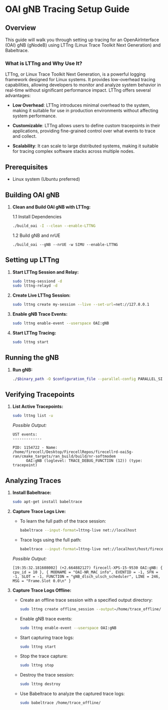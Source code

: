 # OAI gNB Tracing Setup Guide

## Overview

This guide will walk you through setting up tracing for an OpenAirInterface (OAI) gNB (gNodeB) using LTTng (Linux Trace Toolkit Next Generation) and Babeltrace.
### What is LTTng and Why Use It?

LTTng, or Linux Trace Toolkit Next Generation, is a powerful logging framework designed for Linux systems. It provides low-overhead tracing capabilities, allowing developers to monitor and analyze system behavior in real-time without significant performance impact. LTTng offers several advantages:

- **Low Overhead**: LTTng introduces minimal overhead to the system, making it suitable for use in production environments without affecting system performance.

- **Customizable**: LTTng allows users to define custom tracepoints in their applications, providing fine-grained control over what events to trace and collect.

- **Scalability**: It can scale to large distributed systems, making it suitable for tracing complex software stacks across multiple nodes.

## Prerequisites

- Linux system (Ubuntu preferred)

## Building OAI gNB

1. **Clean and Build OAI gNB with LTTng:**

    1.1  Install Dependencies

    ```bash
    ./build_oai -I --clean --enable-LTTNG
    
    ```
    1.2  Build gNB and nrUE
    ```
    ./build_oai --gNB --nrUE -w SIMU --enable-LTTNG
    ```
## Setting up LTTng

1. **Start LTTng Session and Relay:**

    ```bash
    sudo lttng-sessiond -d
    sudo lttng-relayd -d
    ```

2. **Create Live LTTng Session:**

    ```bash
    sudo lttng create my-session --live --set-url=net://127.0.0.1
    ```

3. **Enable gNB Trace Events:**

    ```bash
    sudo lttng enable-event --userspace OAI:gNB
    ```

4. **Start LTTng Tracing:**

    ```bash
    sudo lttng start
    ```

## Running the gNB

1. **Run gNB:**

    ```bash
    ./$binary_path -O $configuration_file --parallel-config PARALLEL_SINGLE_THREAD --rfsimulator.serveraddr server --rfsim --sa -E
    ```

## Verifying Tracepoints

1. **List Active Tracepoints:**

    ```bash
    sudo lttng list -u
    ```

    *Possible Output:*

    ```
    UST events:
    -------------
    
    PID: 1154722 - Name: /home/firecell/Desktop/FirecellRepos/firecellrd-oai5g-ran/cmake_targets/ran_build/build/nr-softmodem
          OAI:gNB (loglevel: TRACE_DEBUG_FUNCTION (12)) (type: tracepoint)
    ```

## Analyzing Traces

1. **Install Babeltrace:**

    ```bash
    sudo apt-get install babeltrace
    ```


2. **Capture Trace Logs Live:**

    - To learn the full path of the trace session:
    
        ```bash
        babeltrace --input-format=lttng-live net://localhost
        ```

    - Trace logs using the full path:
    
        ```bash
        babeltrace --input-format=lttng-live net://localhost/host/firecell-XPS-15-9530/my-session
        ```

    *Possible Output:*

    ```
    [19:35:32.181608002] (+2.664882127) firecell-XPS-15-9530 OAI:gNB: { cpu_id = 10 }, { MODNAME = "OAI-NR_MAC info", EVENTID = -1, SFN = -1, SLOT = -1, FUNCTION = "gNB_dlsch_ulsch_scheduler", LINE = 246, MSG = "Frame.Slot 0.0\n" }
    ```
3. **Capture Trace Logs Offline:**

    - Create an offline trace session with a specified output directory:

        ```bash
        sudo lttng create offline_session --output=/home/trace_offline/
        ```

    - Enable gNB trace events:

        ```bash
        sudo lttng enable-event --userspace OAI:gNB
        ```

    - Start capturing trace logs:

        ```bash
        sudo lttng start
        ```

    - Stop the trace capture:

        ```bash
        sudo lttng stop
        ```

    - Destroy the trace session:

        ```bash
        sudo lttng destroy
        ```

    - Use Babeltrace to analyze the captured trace logs:

        ```bash
        sudo babeltrace /home/trace_offline/
        ```
